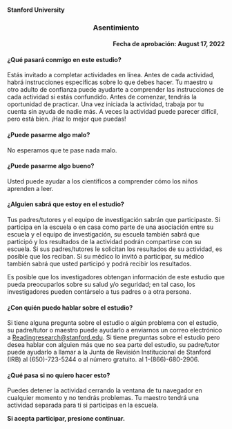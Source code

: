 #### Stanford University 

<h3 style="text-align: center;"> Asentimiento </h3>

<h4 style="text-align: right;"> Fecha de aprobación: August 17, 2022 </h4>

#### ¿Qué pasará conmigo en este estudio? 

Estás invitado a completar actividades en línea. Antes de cada actividad, habrá instrucciones específicas sobre lo que debes hacer. Tu maestro u otro adulto de confianza puede ayudarte a comprender las instrucciones de cada actividad si estás confundido. Antes de comenzar, tendrás la oportunidad de practicar. Una vez iniciada la actividad, trabaja por tu cuenta sin ayuda de nadie más. A veces la actividad puede parecer difícil, pero está bien. ¡Haz lo mejor que puedas!

#### ¿Puede pasarme algo malo?

No esperamos que te pase nada malo.

#### ¿Puede pasarme algo bueno?

Usted puede ayudar a los científicos a comprender cómo los niños aprenden a leer.

#### ¿Alguien sabrá que estoy en el estudio?

Tus padres/tutores y el equipo de investigación sabrán que participaste. Si participa en la escuela o en casa como parte de una asociación entre su escuela y el equipo de investigación, su escuela también sabrá que participó y los resultados de la actividad podrán compartirse con su escuela. Si sus padres/tutores le solicitan los resultados de su actividad, es posible que los reciban. Si su médico lo invitó a participar, su médico también sabrá que usted participó y podrá recibir los resultados.

Es posible que los investigadores obtengan información de este estudio que pueda preocuparlos sobre su salud y/o seguridad; en tal caso, los investigadores pueden contárselo a tus padres o a otra persona.

#### ¿Con quién puedo hablar sobre el estudio?
Si tiene alguna pregunta sobre el estudio o algún problema con el estudio, su padre/tutor o maestro puede ayudarlo a enviarnos un correo electrónico a Readingresearch@stanford.edu. Si tiene preguntas sobre el estudio pero desea hablar con alguien más que no sea parte del estudio, su padre/tutor puede ayudarlo a llamar a la Junta de Revisión Institucional de Stanford (IRB) al (650)-723-5244 o al número gratuito. al 1-(866)-680-2906.

#### ¿Qué pasa si no quiero hacer esto?

Puedes detener la actividad cerrando la ventana de tu navegador en cualquier momento y no tendrás problemas. Tu maestro tendrá una actividad separada para ti si participas en la escuela.

**Si acepta participar, presione continuar.**



